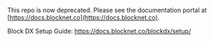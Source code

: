 This repo is now deprecated. Please see the documentation portal at [https://docs.blocknet.co](https://docs.blocknet.co).

Block DX Setup Guide:
https://docs.blocknet.co/blockdx/setup/
